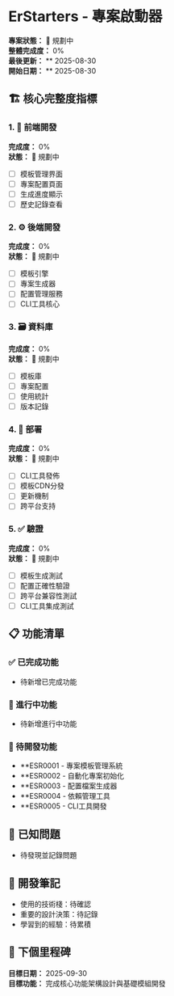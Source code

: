 # ErStarters - 專案啟動器

**專案狀態：** 🎯 規劃中  
**整體完成度：** 0%  
**最後更新：** ** 2025-08-30  
**開始日期：** ** 2025-08-30  

## 🏗️ 核心完整度指標

### 1. 🎨 前端開發
**完成度：** 0%  
**狀態：** 🎯 規劃中  
- [ ] 模板管理界面
- [ ] 專案配置頁面
- [ ] 生成進度顯示
- [ ] 歷史記錄查看

### 2. ⚙️ 後端開發  
**完成度：** 0%  
**狀態：** 🎯 規劃中  
- [ ] 模板引擎
- [ ] 專案生成器
- [ ] 配置管理服務
- [ ] CLI工具核心

### 3. 🗃️ 資料庫
**完成度：** 0%  
**狀態：** 🎯 規劃中  
- [ ] 模板庫
- [ ] 專案配置
- [ ] 使用統計
- [ ] 版本記錄

### 4. 🚀 部署
**完成度：** 0%  
**狀態：** 🎯 規劃中  
- [ ] CLI工具發佈
- [ ] 模板CDN分發
- [ ] 更新機制
- [ ] 跨平台支持

### 5. ✅ 驗證
**完成度：** 0%  
**狀態：** 🎯 規劃中  
- [ ] 模板生成測試
- [ ] 配置正確性驗證
- [ ] 跨平台兼容性測試
- [ ] CLI工具集成測試

## 📋 功能清單

### ✅ 已完成功能
- 待新增已完成功能

### 🚧 進行中功能  
- 待新增進行中功能

### 📝 待開發功能
- **ESR0001 - 專案模板管理系統
- **ESR0002 - 自動化專案初始化
- **ESR0003 - 配置檔案生成器
- **ESR0004 - 依賴管理工具
- **ESR0005 - CLI工具開發

## 🐛 已知問題
- 待發現並記錄問題

## 📝 開發筆記
- 使用的技術棧：待確認
- 重要的設計決策：待記錄
- 學習到的經驗：待累積

## 🎯 下個里程碑
**目標日期：** 2025-09-30  
**目標功能：** 完成核心功能架構設計與基礎模組開發
